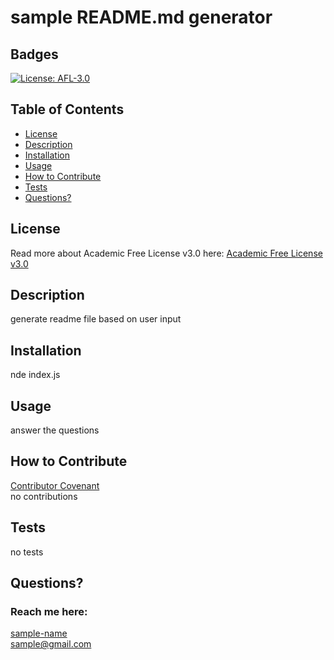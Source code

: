 # sample README.md generator
  ## Badges
  [![License: AFL-3.0](https://img.shields.io/badge/License-AFL--3.0-lightgrey.svg)](https://opensource.org/licenses/AFL-3.0)
  ## Table of Contents
  * [License](#license)
  * [Description](#description)
  * [Installation](#installation)
  * [Usage](#usage)
  * [How to Contribute](#how-to-contribute)
  * [Tests](#tests)
  * [Questions?](#questions)
  ## License
  Read more about Academic Free License v3.0 here:
  [Academic Free License v3.0](https://opensource.org/licenses/AFL-3.0)
  ## Description
  generate readme file based on user input
  ## Installation
  nde index.js
  ## Usage
  answer the questions 
  ## How to Contribute
  [Contributor Covenant](https://www.contributor-covenant.org/)  
  no contributions
  ## Tests
  no tests
  ## Questions?
  ### Reach me here: 
  [sample-name](https://github.com/sample-name)  
  sample@gmail.com